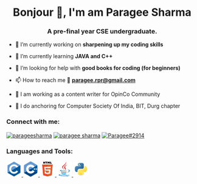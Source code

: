 <h1 align="center">Bonjour 👋, I'm am Paragee Sharma</h1>
<h3 align="center">A pre-final year CSE undergraduate.</h3>

- 🔭 I’m currently working on **sharpening up my coding skills**

- 🌱 I’m currently learning **JAVA and C++**

- 🤝 I’m looking for help with **good books for coding (for beginners)**

- 📫 How to reach me 📧 **paragee.rpr@gmail.com**
- 👥 I am working as a content writer for OpinCo Community
- 🎤 I do anchoring for Computer Society Of India, BIT, Durg chapter

<h3 align="left">Connect with me:</h3>
<p align="left">
<a href="https://twitter.com/parageesharma" target="blank"><img align="center" src="https://raw.githubusercontent.com/rahuldkjain/github-profile-readme-generator/master/src/images/icons/Social/twitter.svg" alt="parageesharma" height="30" width="40" /></a>
<a href="https://linkedin.com/in/paragee sharma" target="blank"><img align="center" src="https://raw.githubusercontent.com/rahuldkjain/github-profile-readme-generator/master/src/images/icons/Social/linked-in-alt.svg" alt="paragee sharma" height="30" width="40" /></a>
<a href="https://discord.gg/Paragee#2914" target="blank"><img align="center" src="https://raw.githubusercontent.com/rahuldkjain/github-profile-readme-generator/master/src/images/icons/Social/discord.svg" alt="Paragee#2914" height="30" width="40" /></a>
</p>

<h3 align="left">Languages and Tools:</h3>
<p align="left"> <a href="https://www.cprogramming.com/" target="_blank" rel="noreferrer"> <img src="https://raw.githubusercontent.com/devicons/devicon/master/icons/c/c-original.svg" alt="c" width="40" height="40"/> </a> <a href="https://www.w3schools.com/cpp/" target="_blank" rel="noreferrer"> <img src="https://raw.githubusercontent.com/devicons/devicon/master/icons/cplusplus/cplusplus-original.svg" alt="cplusplus" width="40" height="40"/> </a> <a href="https://www.w3.org/html/" target="_blank" rel="noreferrer"> <img src="https://raw.githubusercontent.com/devicons/devicon/master/icons/html5/html5-original-wordmark.svg" alt="html5" width="40" height="40"/> </a> <a href="https://www.java.com" target="_blank" rel="noreferrer"> <img src="https://raw.githubusercontent.com/devicons/devicon/master/icons/java/java-original.svg" alt="java" width="40" height="40"/> </a> <a href="https://www.python.org" target="_blank" rel="noreferrer"> <img src="https://raw.githubusercontent.com/devicons/devicon/master/icons/python/python-original.svg" alt="python" width="40" height="40"/> </a> </p>

